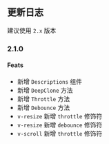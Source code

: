 ## 更新日志

建议使用 `2.x` 版本

### 2.1.0

#### Feats

- 新增 `Descriptions` 组件
- 新增 `DeepClone` 方法
- 新增 `Throttle` 方法
- 新增 `Debounce` 方法
- `v-resize` 新增 `throttle` 修饰符
- `v-resize` 新增 `debounce` 修饰符
- `v-scroll` 新增 `throttle` 修饰符
